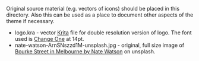 Original source material (e.g. vectors of icons) should be placed in this directory. Also this can be used as a place
to document other aspects of the theme if necessary.

* logo.kra - vector [Krita](https://krita.org) file for double resolution version of logo. The font used is [Change One](https://fonts.google.com/specimen/Changa+One?category=Display&preview.text=Right%20to%20Know&preview.text_type=custom&thickness=8&slant=1&preview.size=42#standard-styles) at 14pt.
* nate-watson-ArnSNszzd1M-unsplash.jpg - original, full size image of [Bourke Street in Melbourne by Nate Watson](https://unsplash.com/photos/ArnSNszzd1M) on unsplash.
